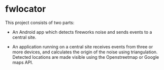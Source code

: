 fwlocator
=========

This project consists of two parts:

* An Android app which detects fireworks noise and sends events to a central
  site. 

* An application running on a central site receives events from three or more
  devices, and calculates the origin of the noise using triangulation. Detected
  locations are made visible using the Openstreetmap or Google maps API.


